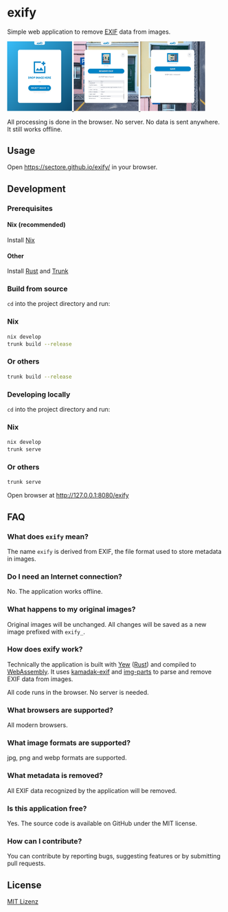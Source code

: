 # exify

Simple web application to remove [EXIF](https://en.wikipedia.org/wiki/Exif) data from images. 

<p float="left">
  <a href="wiki/exify-1.png" target="_blank">
    <img src="wiki/exify-1.png" width="30%" />
  </a>
  <a href="wiki/exify-2.png" target="_blank">
    <img src="wiki/exify-2.png" width="30%" />
  </a>
  <a href="wiki/exify-3.png" target="_blank">
    <img src="wiki/exify-3.png" width="30%" />
  </a>
</p>



All processing is done in the browser. No server. No data is sent anywhere. It still works offline.


## Usage

Open https://sectore.github.io/exify/ in your browser. 

## Development

### Prerequisites

#### Nix (recommended)

Install [Nix](https://zero-to-flakes.com/install)

#### Other

Install [Rust](https://www.rust-lang.org/tools/install) and [Trunk](https://trunkrs.dev/)


### Build from source

`cd` into the project directory and run:

### Nix

```bash
nix develop
trunk build --release
```

### Or others

```bash
trunk build --release
```


### Developing locally

`cd` into the project directory and run:

### Nix

```bash
nix develop
trunk serve
```

### Or others

```bash
trunk serve
```

Open browser at http://127.0.0.1:8080/exify

## FAQ

### What does `exify` mean?

The name `exify` is derived from EXIF, the file format used to store metadata in images.

### Do I need an Internet connection?

No. The application works offline.

### What happens to my original images?

Original images will be unchanged. All changes will be saved as a new image prefixed with `exify_`.

### How does exify work?

Technically the application is built with [Yew](https://yew.rs/) ([Rust](https://www.rust-lang.org/)) and compiled to [WebAssembly](https://webassembly.org/). It uses [kamadak-exif](https://crates.io/crates/kamadak-exif) and [img-parts](https://crates.io/crates/img-parts) to parse and remove EXIF data from images.

All code runs in the browser. No server is needed. 

### What browsers are supported?

All modern browsers.

### What image formats are supported?

jpg, png and webp formats are supported.

### What metadata is removed?

All EXIF data recognized by the application will be removed.

### Is this application free?

Yes. The source code is available on GitHub under the MIT license.

### How can I contribute?

You can contribute by reporting bugs, suggesting features or by submitting pull requests.


## License

[MIT Lizenz](./LICENSE)
